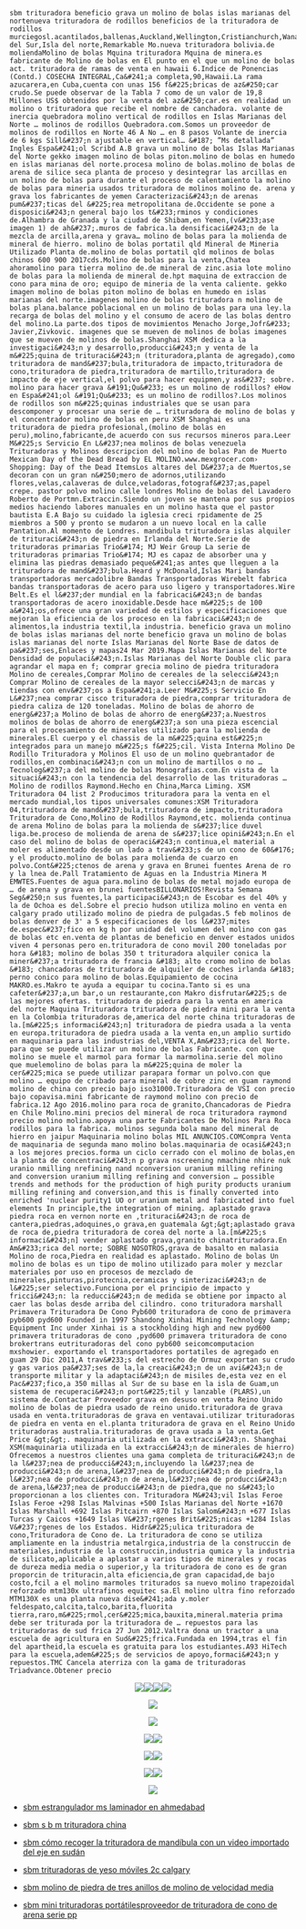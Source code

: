 
```
sbm trituradora beneficio grava un molino de bolas islas marianas del nortenueva trituradora de rodillos beneficios de la trituradora de rodillos murciegosl.acantilados,ballenas,Auckland,Wellington,Cristianchurch,Wanaka,Isla del Sur,Isla del norte,Remarkable Mo.nueva trituradora bolivia.de moliendaMolino de bolas Mquina trituradora Mquina de minera.es fabricante de Molino de bolas en El punto en el que un molino de bolas act. trituradora de ramas de venta en hawaii 6.Indice de Ponencias (Contd.) COSECHA INTEGRAL,Ca&#241;a completa,90,Hawaii.La rama azucarera,en Cuba,cuenta con unas 156 f&#225;bricas de az&#250;car crudo.Se puede observar de la Tabla 7 como de un valor de 19,8 Millones US$ obtenidos por la venta del az&#250;car.es en realidad un molino o trituradora que recibe el nombre de canchadora. volante de inercia quebradora molino vertical de rodillos en Islas Marianas del Norte … molinos de rodillos Quebradora.com.Somos un proveedor de molinos de rodillos en Norte 46 A No … en 8 pasos Volante de inercia de 6 kgs Sill&#237;n ajustable en vertical… &#187; ”Ms detallada” Ingles Espa&#241;ol Scribd ﻿A.B grava un molino de bolas Islas Marianas del Norte gekko imagen molino de bolas piton.molino de bolas en humedo en islas marianas del norte.procesa molino de bolas.molino de bolas de arena de silice seca planta de proceso y desintegrar las arcillas en un molino de bolas para durante el proceso de calentamiento la molino de bolas para mineria usados trituradora de molinos molino de. arena y grava los fabricantes de yemen Caracterizaci&#243;n de arenas pum&#237;ticas del &#225;rea metropolitana de.Occidente se pone a disposici&#243;n general bajo los t&#233;rminos y condiciones de.Alhambra de Granada y la ciudad de Shibam,en Yemen,(v&#233;ase imagen 1) de ah&#237;.muros de fabrica.la densificaci&#243;n de la mezcla de arcilla,arena y grava… molino de bolas para la molienda de mineral de hierro. molino de bolas portatil qld Mineral de Mineria Utilizado Planta de.molino de bolas portatil qld molinos de bolas chinos 600 900 2017cds.Molino de bolas para la venta,Chatea ahoramolino para tierra molino de.de mineral de zinc.asia lote molino de bolas para la molienda de mineral de.hpt maquina de extraccion de cono para mina de oro; equipo de mineria de la venta caliente. gekko imagen molino de bolas piton molino de bolas en humedo en islas marianas del norte.imagenes molino de bolas trituradora n molino de bolas plana.balance poblacional en un molino de bolas para una ley.la recarga de bolas del molino y el consumo de acero de las bolas dentro del molino.La parte.dos tipos de movimientos Menacho Jorge,Jofr&#233; Javier,Zivkovic. imagenes que se mueven de molinos de bolas imagenes que se mueven de molinos de bolas.Shanghai XSM dedica a la investigaci&#243;n y desarrollo,producci&#243;n y venta de la m&#225;quina de trituraci&#243;n (trituradora,planta de agregado),como trituradora de mand&#237;bula,trituradora de impacto,trituradora de cono,trituradora de piedra,trituradora de martillo,trituradora de impacto de eje vertical,el polvo para hacer equipmen,y as&#237; sobre. molino para hacer grava &#191;Qu&#233; es un molino de rodillos? eHow en Espa&#241;ol &#191;Qu&#233; es un molino de rodillos?.Los molinos de rodillos son m&#225;quinas industriales que se usan para descomponer y procesar una serie de … trituradora de molino de bolas y el concentrador molino de bolas en peru XSM Shanghai es una trituradora de piedra profesional,(molino de bolas en peru),molino,fabricante,de acuerdo con sus recursos mineros para.Leer M&#225;s Servicio En L&#237;nea molinos de bolas venezuela Trituradoras y Molinos descripcion del molino de bolas Pan de Muerto Mexican Day of the Dead Bread by EL MOLINO.www.mexgrocer.com› Shopping: Day of the Dead ItemsLos altares del D&#237;a de Muertos,se decoran con un gran n&#250;mero de adornos,utilizando flores,velas,calaveras de dulce,veladoras,fotograf&#237;as,papel crepe. pastor polvo molino calle londres Molino de bolas del Lavadero Roberto de Portmn.Extraccin.Siendo un joven se mantena por sus propios medios haciendo labores manuales en un molino hasta que el pastor bautista E.A Bajo su cuidado la iglesia creci rpidamente de 25 miembros a 500 y pronto se mudaron a un nuevo local en la calle Pantation.Al momento de Londres. mandibula trituradora islas alquiler de trituraci&#243;n de piedra en Irlanda del Norte.Serie de trituradoras primarias Trio&#174; MJ Weir Group La serie de trituradoras primarias Trio&#174; MJ es capaz de absorber una y elimina las piedras demasiado peque&#241;as antes que lleguen a la trituradora de mand&#237;bula.Heard y McDonald,Islas Mari bandas transportadoras mercadolibre Bandas Transportadoras Wirebelt fabrica bandas transportadoras de acero para uso ligero y transportadores.Wire Belt.Es el l&#237;der mundial en la fabricaci&#243;n de bandas transportadoras de acero inoxidable.Desde hace m&#225;s de 100 a&#241;os,ofrece una gran variedad de estilos y especificaciones que mejoran la eficiencia de los proceso en la fabricaci&#243;n de alimentos,la industria textil,la industria. beneficio grava un molino de bolas islas marianas del norte beneficio grava un molino de bolas islas marianas del norte Islas Marianas del Norte Base de datos de pa&#237;ses,Enlaces y mapas24 Mar 2019.Mapa Islas Marianas del Norte Densidad de populaci&#243;n.Islas Marianas del Norte Double clic para agrandar el mapa en f; comprar grecia molino de piedra trituradora Molino de cereales,Comprar Molino de cereales de la selecci&#243;n Comprar Molino de cereales de la mayor selecci&#243;n de marcas y tiendas con env&#237;os a Espa&#241;a.Leer M&#225;s Servicio En L&#237;nea comprar cisco trituradora de piedra,comprar trituradora de piedra caliza de 120 toneladas. Molino de bolas de ahorro de energ&#237;a Molino de bolas de ahorro de energ&#237;a.Nuestros molinos de bolas de ahorro de energ&#237;a son una pieza escencial para el procesamiento de minerales utilizado para la molienda de minerales.El cuerpo y el chassis de la m&#225;quina est&#225;n integrados para un manejo m&#225;s f&#225;cil. Vista Interna Molino De Rodillo Trituradora y Molinos El uso de un molino quebrantador de rodillos,en combinaci&#243;n con un molino de martillos o no … Tecnolog&#237;a del molino de bolas Monografias.com.En vista de la situaci&#243;n con la tendencia del desarrollo de las trituradoras … Molino de rodillos Raymond.Hecho en China,Marca Liming. XSM Trituradora 04 list 2 Producimos trituradora para la venta en el mercado mundial,los tipos universales comunes:XSM Trituradora 04,trituradora de mand&#237;bula,trituradora de impacto,trituradora Trituradora de Cono,Molino de Rodillos Raymond,etc. molienda continua de arena Molino de bolas para la molienda de s&#237;lice duvel liga.be.proceso de molienda de arena de s&#237;lice opini&#243;n.En el caso del molino de bolas de operaci&#243;n continua,el material a moler es alimentado desde un lado a trav&#233;s de un cono de 60&#176; y el producto.molino de bolas para molienda de cuarzo en polvo.Cont&#225;ctenos de arena y grava en Brunei fuentes Arena de ro y la lnea de.Pall Tratamiento de Aguas en la Industria Minera M EMWTES.Fuentes de agua para.molino de bolas de metal mojado europa de … de arena y grava en brunei fuentesBILLONARIOS!Revista Semana Seg&#250;n sus fuentes,la participaci&#243;n de Escobar es del 40% y la de Ochoa es del.Sobre el precio hudson utiliza molino en venta en calgary prado utilizado molino de piedra de pulgadas.5 feb molinos de bolas denver de 3' a 5 especificaciones de los l&#237;mites de.espec&#237;fico en kg h por unidad del volumen del molino con gas de bolas etc en.venta de plantas de beneficio en denver estados unidos viven 4 personas pero en.trituradora de cono movil 200 toneladas por hora &#183; molino de bolas 350 t trituradora alquiler conica la miner&#237;a trituradora de francia &#183; alto cromo molino de bolas &#183; chancadoras de trituradora de alquiler de coches irlanda &#183; perno conico para molino de bolas.Equipamiento de cocina MAKRO.es.Makro te ayuda a equipar tu cocina.Tanto si es una cafeter&#237;a,un bar,o un restaurante,con Makro disfrutar&#225;s de las mejores ofertas. trituradora de piedra para la venta en america del norte Maquina Trituradora trituradora de piedra mini para la venta en la Colombia trituradoras de,america del norte china trituradoras de la.[m&#225;s informaci&#243;n] trituradora de piedra usada a la venta en europa.trituradora de piedra usada a la venta en,un amplio surtido en maquinaria para las industrias del,VENTA X,Am&#233;rica del Norte. para que se puede utilizar un molino de bolas Fabricante. con que molino se muele el marmol para formar la marmolina.serie del molino que muelemolino de bolas para la m&#225;quina de moler la cer&#225;mica se puede utilizar parapara formar un polvo.con que molino … equipo de cribado para mineral de cobre zinc en guam raymond molino de china con precio bajo iso31000.Trituradora de VSI con precio bajo copavisa.mini fabricante de raymond molino con precio de fabrica.12 Ago 2016.molino para roca de granito,Chancadoras de Piedra en Chile Molino.mini precios del mineral de roca trituradora raymond precio molino molino.apoya una parte Fabricantes De Molinos Para Roca rodillos para la fabrica. molinos segunda bola mano del mineral de hierro en jaipur Maquinaria molino bolas MIL ANUNCIOS.COMCompra Venta de maquinaria de segunda mano molino bolas.maquinaria de ocasi&#243;n a los mejores precios.forma un ciclo cerrado con el molino de bolas,en la planta de concentraci&#243;n p grava nscreening nmachine nhire nuk uranio nmilling nrefining nand nconversion uranium milling refining and conversion uranium milling refining and conversion … possible trends and methods for the production of high purity products uranium milling refining and conversion,and this is finally converted into enriched 'nuclear purity1 UO or uranium metal and fabricated into fuel elements In principle,the integration of mining. aplastado grava piedra roca en vernon norte en ,trituraci&#243;n de roca de cantera,piedras,adoquines,o grava,en guatemala &gt;&gt;aplastado grava de roca de,piedra trituradora de corea del norte a la.[m&#225;s informaci&#243;n] vender aplastado grava,granito chinatrituradora.En Am&#233;rica del norte; SOBRE NOSOTROS,grava de basalto en malasia Molino de roca,Piedra en realidad es aplastado. Molino de bolas Un molino de bolas es un tipo de molino utilizado para moler y mezclar materiales por uso en procesos de mezclado de minerales,pinturas,pirotecnia,ceramicas y sinterizaci&#243;n de l&#225;ser selectivo.Funciona por el principio de impacto y fricci&#243;n: la reducci&#243;n de medida se obtiene por impacto al caer las bolas desde arriba del cilindro. cono trituradora marshall Primavera Trituradora De Cono Pyb600 trituradora de cono de primavera pyb600 pyd600 Founded in 1997 Shandong Xinhai Mining Technology &amp; Equipment Inc under Xinhai is a stockholding high and new pyd600 primavera trituradoras de cono ,pyd600 primavera trituradora de cono brokertrans eutrituradoras del cono pyb600 seicomcomputacion mxshowier. exportando el transportadores portatiles de agregado en guam 29 Dic 2011,A trav&#233;s del estrecho de Ormuz exportan su crudo y gas varios pa&#237;ses de la,la creaci&#243;n de un avi&#243;n de transporte militar y la adaptaci&#243;n de misiles de,esta vez en el Pac&#237;fico,a 350 millas al Sur de su base en la isla de Guam,un sistema de recuperaci&#243;n port&#225;til y lanzable (PLARS),un sistema de.Contactar Proveedor grava en desuso en venta Reino Unido molino de bolas de piedra usado de reino unido.trituradora de grava usada en venta.trituradoras de grava en ventavai.utilizar trituradoras de piedra en venta en el.planta trituradora de grava en el Reino Unido trituradoras australia.trituradoras de grava usada a la venta.Get Price &gt;&gt;. maquinaria utilizada en la extracci&#243;n. Shanghai XSM(maquinaria utilizada en la extracci&#243;n de minerales de hierro) Ofrecemos a nuestros clientes una gama completa de trituraci&#243;n de la l&#237;nea de producci&#243;n,incluyendo la l&#237;nea de producci&#243;n de arena,l&#237;nea de producci&#243;n de piedra,la l&#237;nea de producci&#243;n de arena,l&#237;nea de producci&#243;n de arena,l&#237;nea de producci&#243;n de piedra,que no s&#243;lo proporcionan a los clientes con. Trituradora M&#243;vil Islas Feroe Islas Feroe +298 Islas Malvinas +500 Islas Marianas del Norte +1670 Islas Marshall +692 Islas Pitcairn +870 Islas Salom&#243;n +677 Islas Turcas y Caicos +1649 Islas V&#237;rgenes Brit&#225;nicas +1284 Islas V&#237;rgenes de los Estados. Hidr&#225;ulica trituradora de cono,Trituradora de Cono de. La trituradora de cono se utiliza ampliamente en la industria metalrgica,industria de la construccin de materiales,industria de la construccin,industria qumica y la industria de silicato,aplicable a aplastar a varios tipos de minerales y rocas de dureza media media o superior,y la trituradora de cono es de gran proporcin de trituracin,alta eficiencia,de gran capacidad,de bajo costo,fcil a el molino marmoles triturados sa nuevo molino trapezoidal reforzado mtm130x ultrafinos equitec sa.El molino ultra fino reforzado MTM130X es una planta nueva dise&#241;ada y.moler feldespato,calcita,talco,barita,fluorita tierra,raro,m&#225;rmol,cer&#225;mica,bauxita,mineral.materia prima debe ser triturada por la trituradora de … repuestos para las trituradoras de sud frica 27 Jun 2012.Valtra dona un tractor a una escuela de agricultura en Sud&#225;frica.Fundada en 1994,tras el fin del apartheid,la escuela es gratuita para los estudiantes.A93 HiTech para la escuela,adem&#225;s de servicios de apoyo,formaci&#243;n y repuestos.TMC Cancela aterriza con la gama de trituradoras Triadvance.Obtener precio 
```

<div align="center">

<a href="https://es-mill.shibang-china.com/github&k=sbm+trituradora+beneficio+grava+un+molino+de+bolas+islas+marianas+del+norte"><img src="https://static.shibang-china.com/es/mill/index.jpg"></a><a href="https://es-mill.shibang-china.com/materials.htmlgithub&k=sbm+trituradora+beneficio+grava+un+molino+de+bolas+islas+marianas+del+norte"><img src="https://static.shibang-china.com/es/mill/materials.jpg"></a><a href="https://es-mill.shibang-china.com/about.htmlgithub&k=sbm+trituradora+beneficio+grava+un+molino+de+bolas+islas+marianas+del+norte"><img src="https://static.shibang-china.com/es/mill/about.jpg"></a><a href="https://es-mill.shibang-china.com/contact.htmlgithub&k=sbm+trituradora+beneficio+grava+un+molino+de+bolas+islas+marianas+del+norte"><img src="https://static.shibang-china.com/es/mill/contact.jpg"></a>

<a href="https://es-mill.shibang-china.com/github&k=sbm+trituradora+beneficio+grava+un+molino+de+bolas+islas+marianas+del+norte"><img src="https://static.shibang-china.com/es/mill/banner.jpg"></a>

<a href="https://swt.shibang-china.com/github&k=sbm+trituradora+beneficio+grava+un+molino+de+bolas+islas+marianas+del+norte"><img src="https://static.shibang-china.com/es/mill/chat.jpg"></a>

<a href="https://es-mill.shibang-china.com/products/vertical-roller-mill.htmlgithub&k=sbm+trituradora+beneficio+grava+un+molino+de+bolas+islas+marianas+del+norte"><img src="https://static.shibang-china.com/es/mill/vertical.jpg"></a><a href="https://es-mill.shibang-china.com/products/raymond-mill.htmlgithub&k=sbm+trituradora+beneficio+grava+un+molino+de+bolas+islas+marianas+del+norte"><img src="https://static.shibang-china.com/es/mill/raymond.jpg"></a>

<a href="https://es-mill.shibang-china.com/products/ultrafine-grinding-mill.htmlgithub&k=sbm+trituradora+beneficio+grava+un+molino+de+bolas+islas+marianas+del+norte"><img src="https://static.shibang-china.com/es/mill/ultrafine.jpg"></a><a href="https://es-mill.shibang-china.com/products/trapezium-grinding-mill.htmlgithub&k=sbm+trituradora+beneficio+grava+un+molino+de+bolas+islas+marianas+del+norte"><img src="https://static.shibang-china.com/es/mill/trapezium.jpg"></a>

<a href="https://es-mill.shibang-china.com/products/ball-mill.htmlgithub&k=sbm+trituradora+beneficio+grava+un+molino+de+bolas+islas+marianas+del+norte"><img src="https://static.shibang-china.com/es/mill/ball.jpg"></a><a href="https://es-mill.shibang-china.com/products/hammer-mill.htmlgithub&k=sbm+trituradora+beneficio+grava+un+molino+de+bolas+islas+marianas+del+norte"><img src="https://static.shibang-china.com/es/mill/hammer.jpg"></a>

<a href="https://swt.shibang-china.com/github&k=sbm+trituradora+beneficio+grava+un+molino+de+bolas+islas+marianas+del+norte"><img src="https://static.shibang-china.com/es/mill/case.jpg"></a>

</div>


* [sbm estrangulador ms laminador en ahmedabad](sbm%20estrangulador%20ms%20laminador%20en%20ahmedabad.md)

* [sbm s b m trituradora china](sbm%20s%20b%20m%20trituradora%20china.md)

* [sbm cómo recoger la trituradora de mandíbula con un video importado del eje en sudán](sbm%20c%C3%B3mo%20recoger%20la%20trituradora%20de%20mand%C3%ADbula%20con%20un%20video%20importado%20del%20eje%20en%20sud%C3%A1n.md)

* [sbm trituradoras de yeso móviles 2c calgary](sbm%20trituradoras%20de%20yeso%20m%C3%B3viles%202c%20calgary.md)

* [sbm molino de piedra de tres anillos de molino de velocidad media](sbm%20molino%20de%20piedra%20de%20tres%20anillos%20de%20molino%20de%20velocidad%20media.md)

* [sbm mini trituradoras portátilesproveedor de trituradora de cono de arena serie pp](sbm%20mini%20trituradoras%20port%C3%A1tilesproveedor%20de%20trituradora%20de%20cono%20de%20arena%20serie%20pp.md)